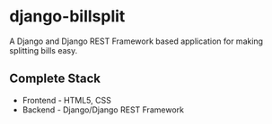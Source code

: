# django-billsplit
A Django and Django REST Framework based application for making splitting bills easy. 

## Complete Stack
- Frontend - HTML5, CSS
- Backend - Django/Django REST Framework
